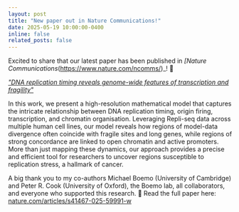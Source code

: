 ```yaml
---
layout: post
title: "New paper out in Nature Communications!"
date: 2025-05-19 10:00:00-0400
inline: false
related_posts: false
---
```


Excited to share that our latest paper has been published in _[Nature Communications_(https://www.nature.com/ncomms/)_! 🧬

_["DNA replication timing reveals genome-wide features of transcription and fragility"](https://www.nature.com/articles/s41467-025-59991-w)_

In this work, we present a high-resolution mathematical model that captures the intricate relationship between DNA replication timing, origin firing, transcription, and chromatin organisation. Leveraging Repli-seq data across multiple human cell lines, our model reveals how regions of model-data divergence often coincide with fragile sites and long genes, while regions of strong concordance are linked to open chromatin and active promoters. More than just mapping these dynamics, our approach provides a precise and efficient tool for researchers to uncover regions susceptible to replication stress, a hallmark of cancer.

A big thank you to my co-authors Michael Boemo (University of Cambridge) and Peter R. Cook (University of Oxford), the Boemo lab, all collaborators, and everyone who supported this research.
🔗 Read the full paper here: [nature.com/articles/s41467-025-59991-w](https://www.nature.com/articles/s41467-025-59991-w)
